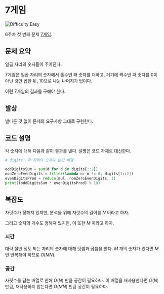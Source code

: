 # 7게임

![Difficulty Easy](https://img.shields.io/badge/Difficulty-Easy-green)

6주차 첫 번째 문제 [7게임][problem].

[problem]: https://edu.goorm.io/learn/lecture/33428/%EC%95%8C%EA%B3%A0%EB%A6%AC%EC%A6%98-%EB%A8%BC%EB%8D%B0%EC%9D%B4-%EC%B1%8C%EB%A6%B0%EC%A7%80-%EC%8B%9C%EC%A6%8C1/lesson/1682312/6%EC%A3%BC%EC%B0%A8-%EB%AC%B8%EC%A0%9C-1-7%EA%B2%8C%EC%9E%84



## 문제 요약

일곱 자리의 숫자들이 주어진다.

7게임은 일곱 자리의 숫자에서 홀수번 째 숫자를 더하고, 거기에 짝수번 째 숫자를 0이 아닌 것만 곱한 뒤, 10으로 나눈 나머지가 답이다.

이런 7게임의 결과를 구해야 한다.



## 발상

별다른 것 없이 문제의 요구사항 그대로 구현한다.



## 코드 설명

각 숫자에 대해 다음과 같이 결과를 낸다.
설명은 코드 자체로 대신한다.

```python
# digits: 각 자리의 숫자가 담긴 배열

oddDigitsSum = sum(d for d in digits[::2])
nonZeroEvenDigits = filter(lambda n: n != 0, digits[1::2])
evenDigitsProd = reduce(mul, nonZeroEvenDigits, 1)
print((oddDigitsSum * evenDigitsProd) % 10)
```



## 복잡도

자릿수가 정해져 있지만, 분석을 위해 자릿수의 길이를 $N$ 이라고 하자.

그리고 숫자의 개수도 정해져 있지만, 이 또한 $M$ 이라고 하자.



### 시간

대략 절반 정도 되는 자리의 숫자에 대해 덧셈과 곱셈을 한다.
$M$ 개의 숫자가 있다면 $M$ 번 반복해야 하므로 $O(MN)$.



### 공간

자릿수를 담는 배열로 인해 $O(N)$ 만큼 공간이 필요하다.
이 배열을 재사용한다면 $O(N)$ 만큼, 재사용하지 않는다면 $O(MN)$ 만큼 공간이 필요하다.
